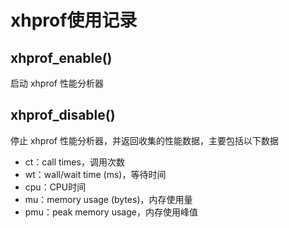 # xhprof使用记录

## xhprof_enable()

启动 xhprof 性能分析器 

## xhprof_disable()

停止 xhprof 性能分析器，并返回收集的性能数据，主要包括以下数据

* ct：call times，调用次数
* wt：wall/wait time (ms)，等待时间
* cpu：CPU时间
* mu：memory usage (bytes)，内存使用量
* pmu：peak memory usage，内存使用峰值


